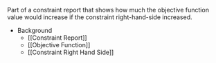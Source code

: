 Part of a constraint report that shows how much the objective function value would increase if the constraint right-hand-side increased.

- Background
	- [[Constraint Report]]
	- [[Objective Function]]
	- [[Constraint Right Hand Side]]